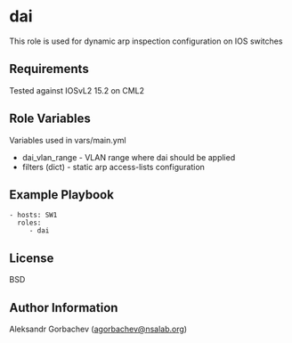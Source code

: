 dai
=========

This role is used for dynamic arp inspection configuration on IOS switches

Requirements
------------

Tested against IOSvL2 15.2 on CML2

Role Variables
--------------

Variables used in vars/main.yml
- dai_vlan_range - VLAN range where dai should be applied
- filters (dict) - static arp access-lists configuration

Example Playbook
----------------

    - hosts: SW1
      roles:
         - dai

License
-------

BSD

Author Information
------------------

Aleksandr Gorbachev (agorbachev@nsalab.org)
